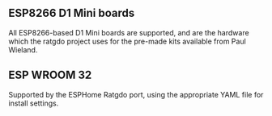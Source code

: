 ## ESP8266 D1 Mini boards
All ESP8266-based D1 Mini boards are supported, and are the hardware which the ratgdo project uses for the pre-made kits available from Paul Wieland.

## ESP WROOM 32
Supported by the ESPHome Ratgdo port, using the appropriate YAML file for install settings.
